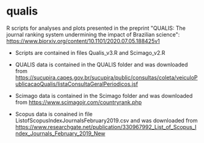 # qualis
R scripts for analyses and plots presented in the preprint "QUALIS: The journal ranking system undermining the impact of Brazilian science": https://www.biorxiv.org/content/10.1101/2020.07.05.188425v1

- Scripts are contained in files Qualis_v3.R and Scimago_v2.R

- QUALIS data is contained in the QUALIS folder and was downloaded from https://sucupira.capes.gov.br/sucupira/public/consultas/coleta/veiculoPublicacaoQualis/listaConsultaGeralPeriodicos.jsf

- Scimago data is contained in the Scimago folder and was downloaded from https://www.scimagojr.com/countryrank.php

- Scopus data is conained in file ListofScopusIndexJournalsFebruary2019.csv and was downloaded from https://www.researchgate.net/publication/330967992_List_of_Scopus_Index_Journals_February_2019_New
